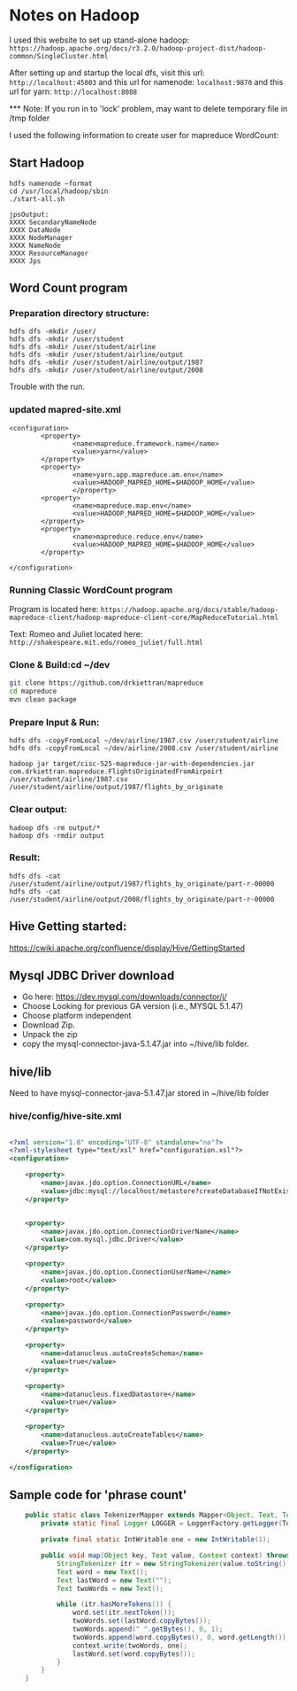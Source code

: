 # Notes on Hadoop
I used this website to set up stand-alone hadoop: 
`https://hadoop.apache.org/docs/r3.2.0/hadoop-project-dist/hadoop-common/SingleCluster.html`

After setting up and startup the local dfs, visit this url:
`http://localhost:45003` and this url for namenode: 
`localhost:9870` and this url for yarn: 
`http://localhost:8088` 

*** Note: If you run in to 'lock' problem, may want to delete temporary file in /tmp folder

I used the following information to create user for mapreduce WordCount:

## Start Hadoop

```
hdfs namenode –format
cd /usr/local/hadoop/sbin
./start-all.sh

jpsOutput:
XXXX SecondaryNameNode
XXXX DataNode
XXXX NodeManager
XXXX NameNode
XXXX ResourceManager
XXXX Jps
```

## Word Count program

### Preparation directory structure:
```
hdfs dfs -mkdir /user/
hdfs dfs -mkdir /user/student
hdfs dfs -mkdir /user/student/airline
hdfs dfs -mkdir /user/student/airline/output
hdfs dfs -mkdir /user/student/airline/output/1987
hdfs dfs -mkdir /user/student/airline/output/2008
```

Trouble with the run.

### updated mapred-site.xml
```
<configuration>
        <property>
                <name>mapreduce.framework.name</name>
                <value>yarn</value>
        </property>
        <property>
                <name>yarn.app.mapreduce.am.env</name>
                <value>HADOOP_MAPRED_HOME=$HADOOP_HOME</value>
                </property>
        <property>
                <name>mapreduce.map.env</name>
                <value>HADOOP_MAPRED_HOME=$HADOOP_HOME</value>
        </property>
        <property>
                <name>mapreduce.reduce.env</name>
                <value>HADOOP_MAPRED_HOME=$HADOOP_HOME</value>
        </property>

</configuration>

```

### Running Classic WordCount program

Program is located here: `https://hadoop.apache.org/docs/stable/hadoop-mapreduce-client/hadoop-mapreduce-client-core/MapReduceTutorial.html`

Text: Romeo and Juliet located here: `http://shakespeare.mit.edu/romeo_juliet/full.html`

### Clone & Build:cd ~/dev
```bash
git clone https://github.com/drkiettran/mapreduce
cd mapreduce
mvn clean package
```

### Prepare Input & Run:
```
hdfs dfs -copyFromLocal ~/dev/airline/1987.csv /user/student/airline
hdfs dfs -copyFromLocal ~/dev/airline/2008.csv /user/student/airline

hadoop jar target/cisc-525-mapreduce-jar-with-dependencies.jar
com.drkiettran.mapreduce.FlightsOriginatedFromAirpoirt
/user/student/airline/1987.csv
/user/student/airline/output/1987/flights_by_originate
```

### Clear output:
```
hadoop dfs -rm output/*
hadoop dfs -rmdir output
```

### Result:
```
hdfs dfs -cat /user/student/airline/output/1987/flights_by_originate/part-r-00000 
hdfs dfs -cat /user/student/airline/output/2008/flights_by_originate/part-r-00000 

```

## Hive Getting started:

https://cwiki.apache.org/confluence/display/Hive/GettingStarted

## Mysql JDBC Driver download

- Go here: https://dev.mysql.com/downloads/connector/j/
- Choose Looking for previous GA version (i.e., MYSQL 5.1.47)
- Choose platform independent
- Download Zip.
- Unpack the zip
- copy the mysql-connector-java-5.1.47.jar into ~/hive/lib folder.

## hive/lib
Need to have mysql-connector-java-5.1.47.jar stored in ~/hive/lib folder

### hive/config/hive-site.xml

``` xml

<?xml version="1.0" encoding="UTF-8" standalone="no"?>
<?xml-stylesheet type="text/xsl" href="configuration.xsl"?>
<configuration>

	<property>
  		<name>javax.jdo.option.ConnectionURL</name>
  		<value>jdbc:mysql://localhost/metastore?createDatabaseIfNotExist=true</value>
	</property>


	<property>
  		<name>javax.jdo.option.ConnectionDriverName</name>
  		<value>com.mysql.jdbc.Driver</value>
	</property>

	<property>
  		<name>javax.jdo.option.ConnectionUserName</name>
  		<value>root</value>
	</property>

	<property>
  		<name>javax.jdo.option.ConnectionPassword</name>
  		<value>password</value>
	</property>

	<property>
  		<name>datanucleus.autoCreateSchema</name>
  		<value>true</value>
	</property>

	<property>
  		<name>datanucleus.fixedDatastore</name>
  		<value>true</value>
	</property>

	<property>
 		<name>datanucleus.autoCreateTables</name>
 		<value>True</value>
 	</property>

</configuration>
```
## Sample code for 'phrase count'

```java
	public static class TokenizerMapper extends Mapper<Object, Text, Text, IntWritable> {
		private static final Logger LOGGER = LoggerFactory.getLogger(TokenizerMapper.class);

		private final static IntWritable one = new IntWritable(1);

		public void map(Object key, Text value, Context context) throws IOException, InterruptedException {
			StringTokenizer itr = new StringTokenizer(value.toString());
			Text word = new Text();
			Text lastWord = new Text("");
			Text twoWords = new Text();

			while (itr.hasMoreTokens()) {
				word.set(itr.nextToken());
				twoWords.set(lastWord.copyBytes());
				twoWords.append(" ".getBytes(), 0, 1);
				twoWords.append(word.copyBytes(), 0, word.getLength());
				context.write(twoWords, one);
				lastWord.set(word.copyBytes());
			}
		}
	}

```
